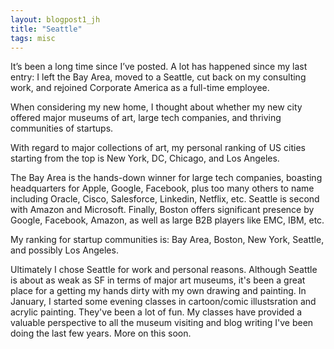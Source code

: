 ```yaml
---
layout: blogpost1_jh
title: "Seattle"
tags: misc
---
```

It’s been a long time since I’ve posted. A lot has happened since my last entry: I left the Bay Area, moved to a Seattle, cut back on my consulting work, and rejoined Corporate America as a full-time employee.

When considering my new home, I thought about whether my new city offered major museums of art, large tech companies, and thriving communities of startups.

With regard to major collections of art, my personal ranking of US cities starting from the top is New York, DC, Chicago, and Los Angeles.

The Bay Area is the hands-down winner for large tech companies, boasting headquarters for Apple, Google, Facebook, plus too many others to name including Oracle, Cisco, Salesforce, Linkedin, Netflix, etc. Seattle is second with Amazon and Microsoft. Finally, Boston offers significant presence by Google, Facebook, Amazon, as well as large B2B players like EMC, IBM, etc.

My ranking for startup communities is: Bay Area, Boston, New York, Seattle, and possibly Los Angeles.

Ultimately I chose Seattle for work and personal reasons. Although Seattle is about as weak as SF in terms of major art museums, it's been a great place for a getting my hands dirty with my own drawing and painting. In January, I started some evening classes in cartoon/comic illustsration and acrylic painting. They've been a lot of fun. My classes have provided a valuable perspective to all the museum visiting and blog writing I've been doing the last few years. More on this soon.